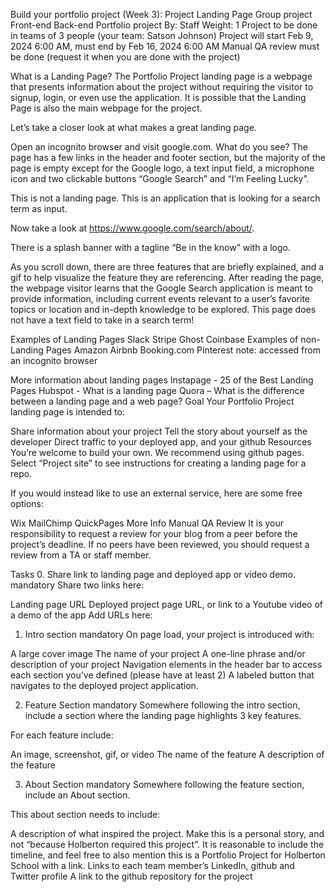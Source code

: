 Build your portfolio project (Week 3): Project Landing Page
Group project
Front-end
Back-end
Portfolio project
 By: Staff
 Weight: 1
 Project to be done in teams of 3 people (your team: Satson Johnson)
 Project will start Feb 9, 2024 6:00 AM, must end by Feb 16, 2024 6:00 AM
 Manual QA review must be done (request it when you are done with the project)


What is a Landing Page?
The Portfolio Project landing page is a webpage that presents information about the project without requiring the visitor to signup, login, or even use the application. It is possible that the Landing Page is also the main webpage for the project.

Let’s take a closer look at what makes a great landing page.

Open an incognito browser and visit google.com. What do you see? The page has a few links in the header and footer section, but the majority of the page is empty except for the Google logo, a text input field, a microphone icon and two clickable buttons “Google Search” and “I’m Feeling Lucky”.



This is not a landing page. This is an application that is looking for a search term as input.

Now take a look at https://www.google.com/search/about/.

There is a splash banner with a tagline “Be in the know” with a logo.



As you scroll down, there are three features that are briefly explained, and a gif to help visualize the feature they are referencing. After reading the page, the webpage visitor learns that the Google Search application is meant to provide information, including current events relevant to a user’s favorite topics or location and in-depth knowledge to be explored. This page does not have a text field to take in a search term!



Examples of Landing Pages
Slack
Stripe
Ghost
Coinbase
Examples of non-Landing Pages
Amazon
Airbnb
Booking.com
Pinterest
note: accessed from an incognito browser

More information about landing pages
Instapage - 25 of the Best Landing Pages
Hubspot - What is a landing page
Quora – What is the difference between a landing page and a web page?
Goal
Your Portfolio Project landing page is intended to:

Share information about your project
Tell the story about yourself as the developer
Direct traffic to your deployed app, and your github
Resources
You’re welcome to build your own. We recommend using github pages. Select “Project site” to see instructions for creating a landing page for a repo.

If you would instead like to use an external service, here are some free options:

Wix
MailChimp
QuickPages
More Info
Manual QA Review
It is your responsibility to request a review for your blog from a peer before the project’s deadline. If no peers have been reviewed, you should request a review from a TA or staff member.

Tasks
0. Share link to landing page and deployed app or video demo.
mandatory
Share two links here:

Landing page URL
Deployed project page URL, or link to a Youtube video of a demo of the app
Add URLs here:
 
1. Intro section
mandatory
On page load, your project is introduced with:

A large cover image
The name of your project
A one-line phrase and/or description of your project
Navigation elements in the header bar to access each section you’ve defined (please have at least 2)
A labeled button that navigates to the deployed project application.
 
2. Feature Section
mandatory
Somewhere following the intro section, include a section where the landing page highlights 3 key features.

For each feature include:

An image, screenshot, gif, or video
The name of the feature
A description of the feature
 
3. About Section
mandatory
Somewhere following the feature section, include an About section.

This about section needs to include:

A description of what inspired the project. Make this is a personal story, and not “because Holberton required this project”. It is reasonable to include the timeline, and feel free to also mention this is a Portfolio Project for Holberton School with a link.
Links to each team member’s LinkedIn, github and Twitter profile
A link to the github repository for the project
